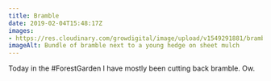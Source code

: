 ```yaml
---
title: Bramble
date: 2019-02-04T15:48:17Z
images: 
- https://res.cloudinary.com/growdigital/image/upload/v1549291881/bramble-A421722E.jpg
imageAlt: Bundle of bramble next to a young hedge on sheet mulch
---
```


Today in the #ForestGarden I have mostly been cutting back bramble. Ow.
